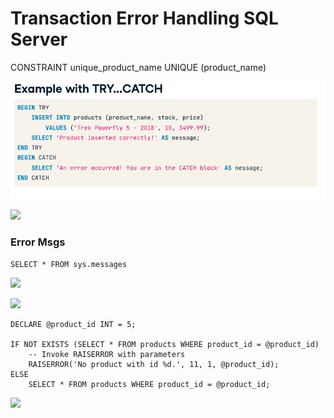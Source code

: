 # Transaction Error Handling SQL Server

CONSTRAINT unique_product_name UNIQUE (product_name)

![](catch.png)

![](nestcatch)

### Error Msgs

```SELECT * FROM sys.messages```

![](error.png)

![](raise.png)

```
DECLARE @product_id INT = 5;

IF NOT EXISTS (SELECT * FROM products WHERE product_id = @product_id)
	-- Invoke RAISERROR with parameters
	RAISERROR('No product with id %d.', 11, 1, @product_id);
ELSE 
	SELECT * FROM products WHERE product_id = @product_id;
```

![](throw.png)